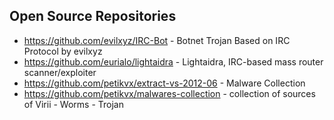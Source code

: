 ## Open Source Repositories

- https://github.com/evilxyz/IRC-Bot - Botnet Trojan Based on IRC Protocol by evilxyz
- https://github.com/eurialo/lightaidra - Lightaidra, IRC-based mass router scanner/exploiter
- https://github.com/petikvx/extract-vs-2012-06 - Malware Collection
- https://github.com/petikvx/malwares-collection - collection of sources of Virii - Worms - Trojan
